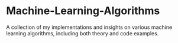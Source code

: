 # Machine-Learning-Algorithms
A collection of my implementations and insights on various machine learning algorithms, including both theory and code examples.
